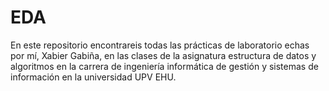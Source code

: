 # EDA

En este repositorio encontrareis todas las prácticas de laboratorio echas por mí, Xabier Gabiña, en las clases de la asignatura estructura de datos y algoritmos en la carrera de ingeniería informática de gestión y sistemas de información en la universidad UPV EHU.
